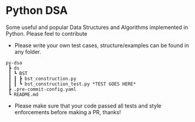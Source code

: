 # Python DSA

Some useful and popular Data Structures and Algorithms implemented in Python.
Please feel to contribute

- Please write your own test cases, structure/examples can be found in any folder.

```
py-dsa
 ┣ ds
 ┃ ┗ BST
 ┃ ┃ ┣ bst_construction.py
 ┃ ┃ ┗ bst_construction_test.py *TEST GOES HERE*
 ┣ .pre-commit-config.yaml
 ┗ README.md
```

- Please make sure that your code passed all tests and style enforcements before making a PR, thanks!
